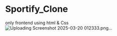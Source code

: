 # Sportify_Clone
only frontend using html &amp; Css
![Uploading Screenshot 2025-03-20 012333.png…]()
